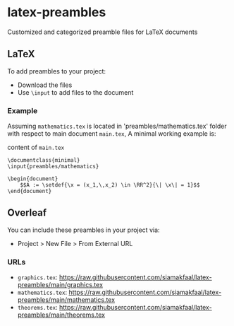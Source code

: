 # latex-preambles
Customized and categorized preamble files for LaTeX documents

## LaTeX
To add preambles to your project:
- Download the files
- Use `\input` to add files to the document

### Example
Assuming `mathematics.tex` is located in 'preambles/mathematics.tex' folder with respect to main document `main.tex`, A minimal working example is: 

content of `main.tex`
```
\documentclass{minimal}
\input{preambles/mathematics}

\begin{document}
    $$A := \setdef{\x = (x_1,\,x_2) \in \RR^2}{\| \x\| = 1}$$
\end{document}
```

## Overleaf
You can include these preambles in your project via:
- Project > New File > From External URL

### URLs
- `graphics.tex`: https://raw.githubusercontent.com/siamakfaal/latex-preambles/main/graphics.tex
- `mathematics.tex`: https://raw.githubusercontent.com/siamakfaal/latex-preambles/main/mathematics.tex
- `theorems.tex`: https://raw.githubusercontent.com/siamakfaal/latex-preambles/main/theorems.tex
